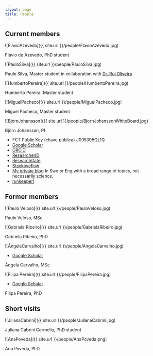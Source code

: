 ```yaml
---
layout: page
title: People
---
```


## Current members

![FlavioAzevedo]({{ site.url }}/people/FlavioAzevedo.jpg)

Flavio de Azevedo, PhD student

![PauloSilva]({{ site.url }}/people/PauloSilva.jpg)

Paulo Silva, Master student in collaboration with [Dr. Rui Oliveira](https://sites.google.com/site/personalwebpageofruioliveira/)

![HumbertoPereira]({{ site.url }}/people/HumbertoPereira.jpg)

Humberto Pereira, Master student

![MiguelPacheco]({{ site.url }}/people/MiguelPacheco.jpg)

Miguel Pacheco, Master student

![BjornJohansson]({{ site.url }}/people/BjornJohanssonWhiteBoard.jpg)

Björn Johansson, PI

- FCT Public Key (chave pública) J005395QL1Q
- [Google Scholar](https://scholar.google.pt/citations?hl=en&user=7AiEuJ4AAAAJ&view_op=list_works&sortby=pubdate)
- [ORCID](http://orcid.org/0000-0002-7723-074X)
- [ResearcherID](http://www.researcherid.com/rid/A-3523-2012)
- [ResearchGate](https://www.researchgate.net/profile/Bjoern_Johansson4)
- [Stackoveflow](http://stackoverflow.com/users/2080368/bj%C3%B6rn-johansson)
- [My private blog](http://ochsavidare.blogspot.pt/) In Swe or Eng with a broad range of topics, not necessarily science.
- [runkeeper!](https://runkeeper.com/user/bjornfjohansson)

## Former members

![Paulo Veloso]({{ site.url }}/people/PauloVeloso.jpg)

Paulo Veloso, MSc

![Gabriela Ribeiro]({{ site.url }}/people/GabrielaRibeiro.jpg)

Gabriela Ribeiro, PhD

![ÂngelaCarvalho]({{ site.url }}/people/AngelaCarvalho.jpg)
- [Google Scholar](https://scholar.google.pt/citations?hl=en&user=rQl-mO4AAAAJ&view_op=list_works&sortby=pubdate)

Ângela Carvalho, MSc

![Filipa Pereira]({{ site.url }}/people/FilipaPereira.jpg)
- [Google Scholar](https://scholar.google.pt/citations?hl=en&user=iiHuvP4AAAAJ&view_op=list_works&sortby=pubdate)

Filipa Pereira, PhD

## Short visits

![JilianaCabrini]({{ site.url }}/people/JulianaCabrini.jpg)

Juliana Cabrini Carmello, PhD student

![AnaPoveda]({{ site.url }}/people/AnaPoveda.png)

Ana Poveda, PhD






